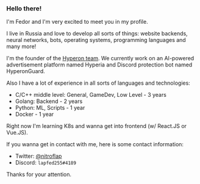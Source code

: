 ### Hello there!

I'm Fedor and I'm very excited to meet you in my profile.

I live in Russia and love to develop all sorts of things: website backends, neural networks, bots, operating systems, programming languages and many more! 

I'm the founder of the [Hyperon team](https://github.com/hyperon-team). We currently work on an AI-powered advertisement platform named Hyperia and Discord protection bot named HyperonGuard.

Also I have a lot of experience in all sorts of languages and technologies:
- C/C++ middle level: General, GameDev, Low Level - 3 years
- Golang: Backend - 2 years
- Python: ML, Scripts - 1 year
- Docker - 1 year

Right now I'm learning K8s and wanna get into frontend (w/ React.JS or Vue.JS).

If you wanna get in contact with me, here is some contact information:
- Twitter: [@nitroflap](https://twitter.com/@nitroflap)
- Discord: `lapfed255#4189`

Thanks for your attention.

